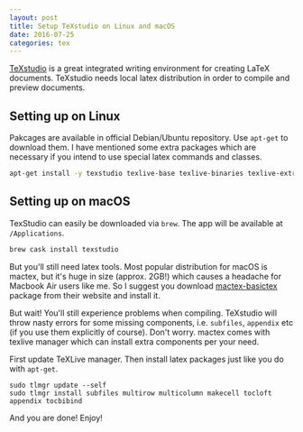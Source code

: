 ```yaml
---
layout: post
title: Setup TeXstudio on Linux and macOS
date: 2016-07-25
categories: tex
---
```


[TeXstudio](http://www.texstudio.org/) is a great integrated writing environment for creating LaTeX documents. TeXstudio needs local latex distribution in order to compile and preview documents.

## Setting up on Linux

Pakcages are available in official Debian/Ubuntu repository. Use `apt-get` to download them. I have mentioned some extra packages which are necessary if you intend to use special latex commands and classes.

```bash
apt-get install -y texstudio texlive-base texlive-binaries texlive-extra-utils texlive-font-utils texlive-fonts-recommended texlive-generic-recommended texlive-latex-base texlive-latex-extra texlive-latex-recommended texlive-luatex texlive-pictures texlive-pstricks
```

## Setting up on macOS

TexStudio can easily be downloaded via `brew`. The app will be available at `/Applications`.

```bash
brew cask install texstudio
```

But you'll still need latex tools. Most popular distribution for macOS is mactex, but it's huge in size (approx. 2GB!) which causes a headache for Macbook Air users like me. So I suggest you download [mactex-basictex](https://tug.org/mactex/morepackages.html) package from their website and install it.

But wait! You'll still experience problems when compiling. TeXstudio will throw nasty errors for some missing components, i.e. `subfiles`, `appendix` etc (if you use them explicitly of course). Don't worry. mactex comes with texlive manager which can install extra components per your need.

First update TeXLive manager. Then install latex packages just like you do with `apt-get`.

```
sudo tlmgr update --self
sudo tlmgr install subfiles multirow multicolumn makecell tocloft appendix tocbibind
```

And you are done! Enjoy!
